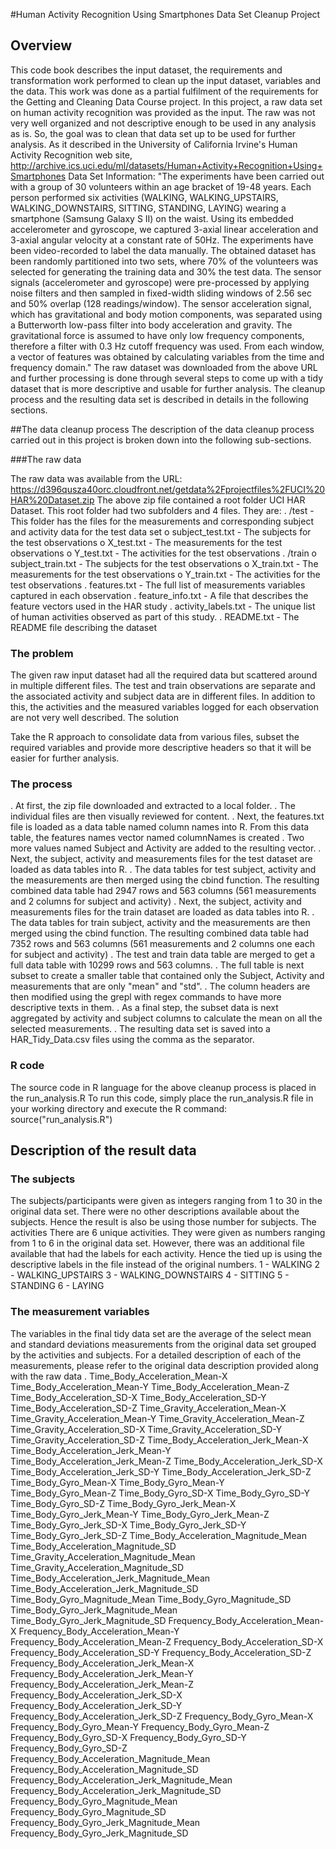 
#Human Activity Recognition Using Smartphones Data Set Cleanup Project
## Overview
This code book describes the input dataset, the requirements and transformation work performed to clean up the input dataset, variables and the data. This work was done as a partial fulfilment of the requirements for the Getting and Cleaning Data Course project.
In this project, a raw data set on human activity recognition was provided as the input. The raw was not very well organized and not descriptive enough to be used in any analysis as is. So, the goal was to clean that data set up to be used for further analysis.
As it described in the University of California Irvine's Human Activity Recognition web site, 
http://archive.ics.uci.edu/ml/datasets/Human+Activity+Recognition+Using+Smartphones
Data Set Information:
"The experiments have been carried out with a group of 30 volunteers within an age bracket of 19-48 years. Each person performed six activities (WALKING, WALKING_UPSTAIRS, WALKING_DOWNSTAIRS, SITTING, STANDING, LAYING) wearing a smartphone (Samsung Galaxy S II) on the waist. Using its embedded accelerometer and gyroscope, we captured 3-axial linear acceleration and 3-axial angular velocity at a constant rate of 50Hz. The experiments have been video-recorded to label the data manually. The obtained dataset has been randomly partitioned into two sets, where 70% of the volunteers was selected for generating the training data and 30% the test data. 
The sensor signals (accelerometer and gyroscope) were pre-processed by applying noise filters and then sampled in fixed-width sliding windows of 2.56 sec and 50% overlap (128 readings/window). The sensor acceleration signal, which has gravitational and body motion components, was separated using a Butterworth low-pass filter into body acceleration and gravity. The gravitational force is assumed to have only low frequency components, therefore a filter with 0.3 Hz cutoff frequency was used. From each window, a vector of features was obtained by calculating variables from the time and frequency domain."
The raw dataset was downloaded from the above URL and further processing is done through several steps to come up with a tidy dataset that is more descriptive and usable for further analysis.  The cleanup process and the resulting data set is described in details in the following sections.

##The data cleanup process
The description of the data cleanup process carried out in this project is broken down into the following sub-sections. 

###The raw data

The raw data was available from the URL:
https://d396qusza40orc.cloudfront.net/getdata%2Fprojectfiles%2FUCI%20HAR%20Dataset.zip
The above zip file contained a root folder UCI HAR Dataset. This root folder had two subfolders and 4 files. They are:
.	/test - This folder has the files for the measurements and corresponding subject and activity data for the test data set
o	subject_test.txt - The subjects for the test observations
o	X_test.txt - The measurements for the test observations
o	Y_test.txt - The activities for the test observations
.	/train
o	subject_train.txt - The subjects for the test observations
o	X_train.txt - The measurements for the test observations
o	Y_train.txt - The activities for the test observations
.	features.txt - The full list of measurements variables captured in each observation
.	feature_info.txt - A file that describes the feature vectors used in the HAR study
.	activity_labels.txt -  The unique list of human activities observed as part of this study.
.	README.txt - The README file describing the dataset
### The problem

The given raw input dataset had all the required data but scattered around in multiple different files. The test and train observations are separate and the associated activity and subject data are in different files.  In addition to this, the activities and the measured variables logged for each observation are not very well described. 
The solution

Take the R approach to consolidate data from various files, subset the required variables and provide more descriptive headers so that it will be easier for further analysis.

### The process

.	At first, the zip file downloaded and extracted to a local folder.
.	The individual files are then visually reviewed for content.
.	Next, the features.txt file is loaded as a data table named column names into R. From this data table, the features names vector named columnNames is created . Two more values named Subject and Activity are added to the resulting vector. 
.	Next, the subject, activity and measurements files for the test dataset are loaded as data tables into R.
.	The data tables for test subject, activity and the measurements are then merged using the cbind function. The resulting combined data table had 2947 rows and 563 columns (561 measurements and 2 columns for subject and activity)
.	Next, the subject, activity and measurements files for the train dataset are loaded as data tables into R.
.	The data tables for train subject, activity and the measurements are then merged using the cbind function. The resulting combined data table had 7352 rows and 563 columns (561 measurements and 2 columns one each for subject and activity)
.	The test and train data table are merged to get a full data table with 10299 rows and 563 columns.
.	The full table is next subset to create a smaller table that contained only the Subject, Activity and measurements that are only "mean" and "std".
.	The column headers are then modified using the grepl with regex commands to have more descriptive texts in them.
.	As a final step, the subset data is next aggregated by activity and subject columns to calculate the mean on all the selected measurements.
.	The resulting data set is saved into a HAR_Tidy_Data.csv files using the comma as the separator.

### R code

The source code in R language for the above cleanup process is placed in the run_analysis.R 
To run this code, simply place the run_analysis.R file in your working directory and execute the R command: 
source("run_analysis.R")

## Description of the result data 

### The subjects
The subjects/participants were given as integers ranging from 1 to 30 in the original data set. There were no other descriptions available about the subjects. Hence the result is also be using those number for subjects.
The activities
There are 6 unique activities.  They were given as numbers ranging from 1 to 6 in the original data set. However, there was an additional file available that had the labels for each activity. Hence the tied up is using the descriptive labels in the file instead of the original numbers.
1 - WALKING
2 - WALKING_UPSTAIRS
3 - WALKING_DOWNSTAIRS
4 - SITTING
5 - STANDING
6 - LAYING

### The measurement variables 

The variables in the final tidy data set are the average of the select mean and standard deviations measurements from the original data set grouped by the activities and subjects. For a detailed description of each of the measurements, please refer to the original data description provided along with the raw data .
Time_Body_Acceleration_Mean-X
Time_Body_Acceleration_Mean-Y
Time_Body_Acceleration_Mean-Z
Time_Body_Acceleration_SD-X
Time_Body_Acceleration_SD-Y
Time_Body_Acceleration_SD-Z
Time_Gravity_Acceleration_Mean-X
Time_Gravity_Acceleration_Mean-Y
Time_Gravity_Acceleration_Mean-Z
Time_Gravity_Acceleration_SD-X
Time_Gravity_Acceleration_SD-Y
Time_Gravity_Acceleration_SD-Z
Time_Body_Acceleration_Jerk_Mean-X
Time_Body_Acceleration_Jerk_Mean-Y
Time_Body_Acceleration_Jerk_Mean-Z
Time_Body_Acceleration_Jerk_SD-X
Time_Body_Acceleration_Jerk_SD-Y
Time_Body_Acceleration_Jerk_SD-Z
Time_Body_Gyro_Mean-X
Time_Body_Gyro_Mean-Y
Time_Body_Gyro_Mean-Z
Time_Body_Gyro_SD-X
Time_Body_Gyro_SD-Y
Time_Body_Gyro_SD-Z
Time_Body_Gyro_Jerk_Mean-X
Time_Body_Gyro_Jerk_Mean-Y
Time_Body_Gyro_Jerk_Mean-Z
Time_Body_Gyro_Jerk_SD-X
Time_Body_Gyro_Jerk_SD-Y
Time_Body_Gyro_Jerk_SD-Z
Time_Body_Acceleration_Magnitude_Mean
Time_Body_Acceleration_Magnitude_SD
Time_Gravity_Acceleration_Magnitude_Mean
Time_Gravity_Acceleration_Magnitude_SD
Time_Body_Acceleration_Jerk_Magnitude_Mean
Time_Body_Acceleration_Jerk_Magnitude_SD
Time_Body_Gyro_Magnitude_Mean
Time_Body_Gyro_Magnitude_SD
Time_Body_Gyro_Jerk_Magnitude_Mean
Time_Body_Gyro_Jerk_Magnitude_SD
Frequency_Body_Acceleration_Mean-X
Frequency_Body_Acceleration_Mean-Y
Frequency_Body_Acceleration_Mean-Z
Frequency_Body_Acceleration_SD-X
Frequency_Body_Acceleration_SD-Y
Frequency_Body_Acceleration_SD-Z
Frequency_Body_Acceleration_Jerk_Mean-X
Frequency_Body_Acceleration_Jerk_Mean-Y
Frequency_Body_Acceleration_Jerk_Mean-Z
Frequency_Body_Acceleration_Jerk_SD-X
Frequency_Body_Acceleration_Jerk_SD-Y
Frequency_Body_Acceleration_Jerk_SD-Z
Frequency_Body_Gyro_Mean-X
Frequency_Body_Gyro_Mean-Y
Frequency_Body_Gyro_Mean-Z
Frequency_Body_Gyro_SD-X
Frequency_Body_Gyro_SD-Y
Frequency_Body_Gyro_SD-Z
Frequency_Body_Acceleration_Magnitude_Mean
Frequency_Body_Acceleration_Magnitude_SD
Frequency_Body_Acceleration_Jerk_Magnitude_Mean
Frequency_Body_Acceleration_Jerk_Magnitude_SD
Frequency_Body_Gyro_Magnitude_Mean
Frequency_Body_Gyro_Magnitude_SD
Frequency_Body_Gyro_Jerk_Magnitude_Mean
Frequency_Body_Gyro_Jerk_Magnitude_SD
